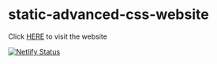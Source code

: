 # static-advanced-css-website

Click [HERE](https://ak-tours.netlify.app) to visit the website

[![Netlify Status](https://api.netlify.com/api/v1/badges/b2af3610-d15c-413b-9818-a70b944220c3/deploy-status)](https://app.netlify.com/sites/ak-tours/deploys)
